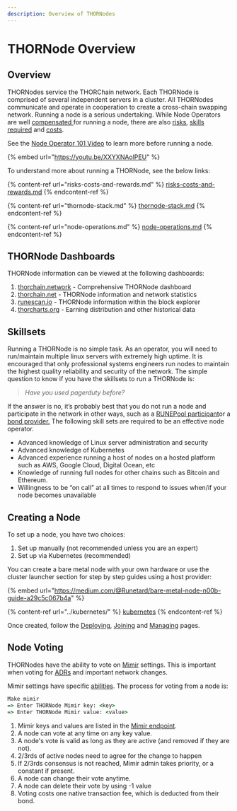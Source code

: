 ```yaml
---
description: Overview of THORNodes
---
```


# THORNode Overview

## Overview

THORNodes service the THORChain network. Each THORNode is comprised of several independent servers in a cluster. All THORNodes communicate and operate in cooperation to create a cross-chain swapping network. Running a node is a serious undertaking. While Node Operators are well [compensated ](./#compensation)for running a node, there are also [risks](risks-costs-and-rewards.md), [skills required](./#skillsets) and [costs](risks-costs-and-rewards.md#costs).

See the [Node Operator 101 Video](https://youtu.be/XXYXNAolPEU) to learn more before running a node.

{% embed url="https://youtu.be/XXYXNAolPEU" %}

To understand more about running a THORNode, see the below links:

{% content-ref url="risks-costs-and-rewards.md" %}
[risks-costs-and-rewards.md](risks-costs-and-rewards.md)
{% endcontent-ref %}

{% content-ref url="thornode-stack.md" %}
[thornode-stack.md](thornode-stack.md)
{% endcontent-ref %}

{% content-ref url="node-operations.md" %}
[node-operations.md](node-operations.md)
{% endcontent-ref %}

## THORNode Dashboards

THORNode information can be viewed at the following dashboards:

1. [thorchain.network](https://thorchain.network/nodes) - Comprehensive THORNode dashboard
2. [thorchain.net](https://thorchain.net/nodes) - THORNode information and network statistics
3. [runescan.io](https://runescan.io/nodes) - THORNode information within the block explorer
4. [thorcharts.org](https://thorcharts.org/thorchain_earnings_distribution) - Earning distribution and other historical data

## Skillsets

Running a THORNode is no simple task. As an operator, you will need to run/maintain multiple linux servers with extremely high uptime. It is encouraged that only professional systems engineers run nodes to maintain the highest quality reliability and security of the network. The simple question to know if you have the skillsets to run a THORNode is:

> _Have you used pagerduty before?_

If the answer is no, it’s probably best that you do not run a node and participate in the network in other ways, such as a [RUNEPool participant](../../thorchain-finance/runepool.md)or a [bond provider.](../pooled-thornodes.md) The following skill sets are required to be an effective node operator.

* Advanced knowledge of Linux server administration and security
* Advanced knowledge of Kubernetes
* Advanced experience running a host of nodes on a hosted platform such as AWS, Google Cloud, Digital Ocean, etc
* Knowledge of running full nodes for other chains such as Bitcoin and Ethereum.
* Willingness to be “on call” at all times to respond to issues when/if your node becomes unavailable

## Creating a Node

To set up a node, you have two choices:

1. Set up manually (not recommended unless you are an expert)
2. Set up via Kubernetes (recommended)

You can create a bare metal node with your own hardware or use the cluster launcher section for step by step guides using a host provider:

{% embed url="https://medium.com/@Runetard/bare-metal-node-n00b-guide-a29c5c067b4a" %}

{% content-ref url="../kubernetes/" %}
[kubernetes](../kubernetes/)
{% endcontent-ref %}

Once created, follow the [Deploying](../deploying.md), [Joining](../joining.md) and [Managing](../managing.md) pages.

## Node Voting

THORNodes have the ability to vote on [Mimir](https://midgard.thorchain.info/v2/thorchain/mimir) settings. This is important when voting for [ADRs](https://dev.thorchain.org/architecture/index.html) and important network changes.

Mimir settings have specific [abilities](https://gitlab.com/thorchain/thornode/-/blob/develop/docs/mimir.md). The process for voting from a node is:

```cmd
Make mimir
=> Enter THORNode Mimir key: <key>
=> Enter THORNode Mimir value: <value>
```

1. Mimir keys and values are listed in the [Mimir endpoint](https://midgard.thorswap.net/v2/thorchain/mimir).
2. A node can vote at any time on any key value.
3. A node's vote is valid as long as they are active (and removed if they are not).
4. 2/3rds of active nodes need to agree for the change to happen
5. If 2/3rds consensus is not reached, Mimir admin takes priority, or a constant if present.
6. A node can change their vote anytime.
7. A node can delete their vote by using -1 value
8. Voting costs one native transaction fee, which is deducted from their bond.
